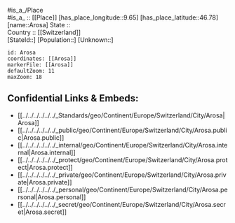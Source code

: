 ﻿---
location: [46.78,9.65] 
mapzoom: [7,12] 
mapmarker: city 
type: City
tags:
- geo/City


SpocWebEntityId: 28883
isDeleted: false
confidential: public

---
#is_a_/Place  
#is_a_ :: [[Place]] 
[has_place_longitude::9.65] 
[has_place_latitude::46.78] 
[name::Arosa] 
State ::  
Country :: [[Switzerland]]  
[StateId::] 
[Population::] 
[Unknown::] 


```leaflet
id: Arosa
coordinates: [[Arosa]] 
markerFile: [[Arosa]] 
defaultZoom: 11 
maxZoom: 18
```


## Confidential Links & Embeds: 
- [[../../../../../../_Standards/geo/Continent/Europe/Switzerland/City/Arosa|Arosa]] 
- [[../../../../../../_public/geo/Continent/Europe/Switzerland/City/Arosa.public|Arosa.public]] 
- [[../../../../../../_internal/geo/Continent/Europe/Switzerland/City/Arosa.internal|Arosa.internal]] 
- [[../../../../../../_protect/geo/Continent/Europe/Switzerland/City/Arosa.protect|Arosa.protect]] 
- [[../../../../../../_private/geo/Continent/Europe/Switzerland/City/Arosa.private|Arosa.private]] 
- [[../../../../../../_personal/geo/Continent/Europe/Switzerland/City/Arosa.personal|Arosa.personal]] 
- [[../../../../../../_secret/geo/Continent/Europe/Switzerland/City/Arosa.secret|Arosa.secret]] 
